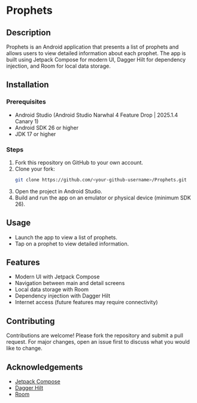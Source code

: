 # Prophets

## Description
Prophets is an Android application that presents a list of prophets and allows users to view detailed information about each prophet. The app is built using Jetpack Compose for modern UI, Dagger Hilt for dependency injection, and Room for local data storage.

## Installation

### Prerequisites
- Android Studio (Android Studio Narwhal 4 Feature Drop | 2025.1.4 Canary 1)
- Android SDK 26 or higher
- JDK 17 or higher

### Steps
1. Fork this repository on GitHub to your own account.
2. Clone your fork:
   ```sh
   git clone https://github.com/<your-github-username>/Prophets.git
   ```
3. Open the project in Android Studio.
4. Build and run the app on an emulator or physical device (minimum SDK 26).

## Usage
- Launch the app to view a list of prophets.
- Tap on a prophet to view detailed information.

## Features
- Modern UI with Jetpack Compose
- Navigation between main and detail screens
- Local data storage with Room
- Dependency injection with Dagger Hilt
- Internet access (future features may require connectivity)

## Contributing
Contributions are welcome! Please fork the repository and submit a pull request. For major changes, open an issue first to discuss what you would like to change.

## Acknowledgements
- [Jetpack Compose](https://developer.android.com/jetpack/compose)
- [Dagger Hilt](https://dagger.dev/hilt/)
- [Room](https://developer.android.com/jetpack/androidx/releases/room)
